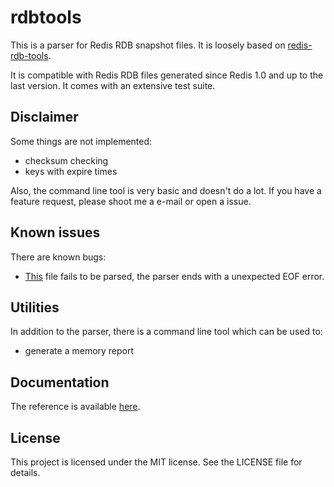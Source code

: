 rdbtools
========

This is a parser for Redis RDB snapshot files. It is loosely based on [redis-rdb-tools](https://github.com/sripathikrishnan/redis-rdb-tools).

It is compatible with Redis RDB files generated since Redis 1.0 and up to the last version.
It comes with an extensive test suite.

Disclaimer
----------

Some things are not implemented:

  * checksum checking
  * keys with expire times

Also, the command line tool is very basic and doesn't do a lot. If you have a feature request, please shoot me a e-mail or open a issue.

Known issues
------------

There are known bugs:

  * [This](https://github.com/sripathikrishnan/redis-rdb-tools/blob/master/tests/dumps/zipmap_with_big_values.rdb) file fails to be parsed, the parser ends with a unexpected EOF error.

Utilities
---------

In addition to the parser, there is a command line tool which can be used to:

  * generate a memory report

Documentation
-------------

The reference is available [here](http://godoc.org/github.com/vrischmann/rdbtools]).

License
-------

This project is licensed under the MIT license. See the LICENSE file for details.
